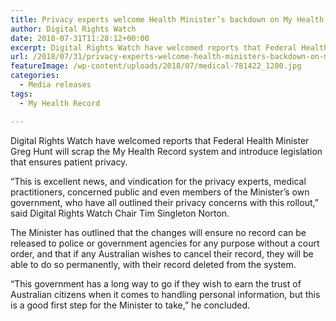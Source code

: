 ```yaml
---
title: Privacy experts welcome Health Minister’s backdown on My Health Record, following widespread privacy concerns
author: Digital Rights Watch
date: 2018-07-31T11:28:12+00:00
excerpt: Digital Rights Watch have welcomed reports that Federal Health Minister Greg Hunt will scrap the My Health Record system and introduce legislation that ensures patient privacy.
url: /2018/07/31/privacy-experts-welcome-health-ministers-backdown-on-my-health-record-following-widespread-privacy-concerns/
featureImage: /wp-content/uploads/2018/07/medical-781422_1280.jpg
categories:
  - Media releases
tags:
  - My Health Record

---
```

Digital Rights Watch have welcomed reports that Federal Health Minister Greg Hunt will scrap the My Health Record system and introduce legislation that ensures patient privacy.

&#8220;This is excellent news, and vindication for the privacy experts, medical practitioners, concerned public and even members of the Minister&#8217;s own government, who have all outlined their privacy concerns with this rollout,&#8221; said Digital Rights Watch Chair Tim Singleton Norton.

The Minister has outlined that the changes will ensure no record can be released to police or government agencies for any purpose without a court order, and that if any Australian wishes to cancel their record, they will be able to do so permanently, with their record deleted from the system.

&#8220;This government has a long way to go if they wish to earn the trust of Australian citizens when it comes to handling personal information, but this is a good first step for the Minister to take,&#8221; he concluded.